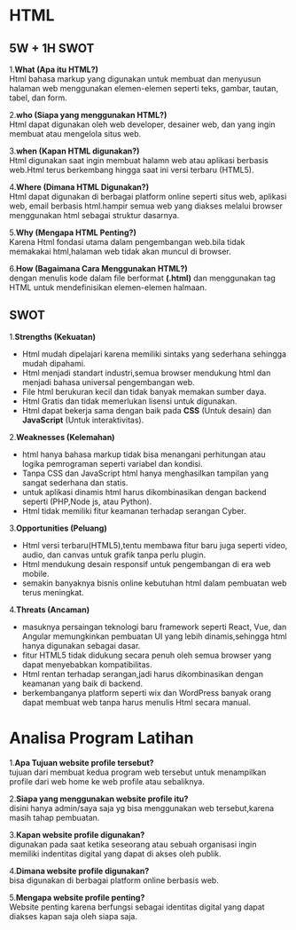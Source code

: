 # HTML

## 5W + 1H   SWOT

1.**What (Apa itu HTML?)**   
Html bahasa markup yang digunakan untuk membuat dan menyusun halaman web menggunakan elemen-elemen seperti teks, gambar, tautan, tabel, dan form.

2.**who (Siapa yang menggunakan HTML?)**    
Html dapat digunakan oleh web developer, desainer web, dan yang ingin membuat atau mengelola situs web.

3.**when (Kapan HTML digunakan?)**  
Html digunakan saat ingin membuat halamn web atau aplikasi berbasis web.Html terus berkembang hingga saat ini versi terbaru (HTML5).

4.**Where (Dimana HTML Digunakan?)**    
Html dapat digunakan di berbagai platform online seperti situs web, aplikasi web, email berbasis html.hampir semua web yang diakses melalui browser menggunakan html sebagai struktur dasarnya.

5.**Why (Mengapa HTML Penting?)**   
Karena Html fondasi utama dalam pengembangan web.bila tidak memakakai html,halaman web tidak akan muncul di browser.

6.**How (Bagaimana Cara Menggunakan HTML?)**    
dengan menulis kode dalam file berformat **(.html)** dan menggunakan tag HTML untuk mendefinisikan elemen-elemen halmaan. 

## **SWOT**    

1.**Strengths (Kekuatan)**  
- Html mudah dipelajari karena memiliki sintaks yang sederhana sehingga mudah dipahami. 
- Html menjadi standart industri,semua browser mendukung html dan menjadi bahasa universal pengembangan web.
- File html berukuran kecil dan tidak banyak memakan sumber daya.
- Html Gratis dan tidak memerlukan lisensi untuk digunakan.
- Html dapat bekerja sama dengan baik pada **CSS** (Untuk desain) dan **JavaScript** (Untuk interaktivitas).

2.**Weaknesses (Kelemahan)**    
- html hanya bahasa markup tidak bisa menangani perhitungan atau logika pemrograman seperti variabel dan kondisi.
- Tanpa CSS dan JavaScript html hanya menghasilkan tampilan yang sangat sederhana dan statis.
- untuk aplikasi dinamis html harus dikombinasikan dengan backend seperti (PHP,Node js, atau Python).
- Html tidak memiliki fitur keamanan terhadap serangan Cyber.

3.**Opportunities (Peluang)**    
- Html versi terbaru(HTML5),tentu membawa fitur baru juga seperti video, audio, dan canvas untuk grafik tanpa perlu plugin.
- Html mendukung desain responsif untuk pengembangan di era web mobile.
- semakin banyaknya bisnis online kebutuhan html dalam pembuatan web terus meningkat.


4.**Threats (Ancaman)**    
- masuknya persaingan teknologi baru framework seperti React, Vue, dan Angular memungkinkan pembuatan UI yang lebih dinamis,sehingga html hanya digunakan sebagai dasar.
- fitur HTML5 tidak didukung secara penuh oleh semua browser yang dapat menyebabkan kompatibilitas.
- Html rentan terhadap serangan,jadi harus dikombinasikan dengan keamanan yang baik di backend.
- berkembanganya platform seperti wix dan WordPress banyak orang dapat membuat web tanpa harus menulis Html secara manual.


# Analisa Program Latihan
1.**Apa Tujuan website profile tersebut?**    
tujuan dari membuat kedua program web tersebut untuk menampilkan profile dari web home ke web profile atau sebaliknya.  

2.**Siapa yang menggunakan website profile itu?**   
disini hanya admin/saya saja yg bisa menggunakan web tersebut,karena masih tahap pembuatan. 

3.**Kapan website profile digunakan?**  
digunakan pada saat ketika seseorang atau sebuah organisasi ingin memiliki indentitas digital yang dapat di akses oleh publik.

4.**Dimana website profile digunakan?**     
bisa digunakan di berbagai platform online berbasis web.    

5.**Mengapa website profile penting?**  
Website penting karena berfungsi sebagai identitas digital yang dapat diakses kapan saja oleh siapa saja.


